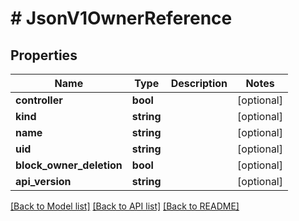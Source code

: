 # # JsonV1OwnerReference

## Properties

Name | Type | Description | Notes
------------ | ------------- | ------------- | -------------
**controller** | **bool** |  | [optional]
**kind** | **string** |  | [optional]
**name** | **string** |  | [optional]
**uid** | **string** |  | [optional]
**block_owner_deletion** | **bool** |  | [optional]
**api_version** | **string** |  | [optional]

[[Back to Model list]](../../README.md#models) [[Back to API list]](../../README.md#endpoints) [[Back to README]](../../README.md)

